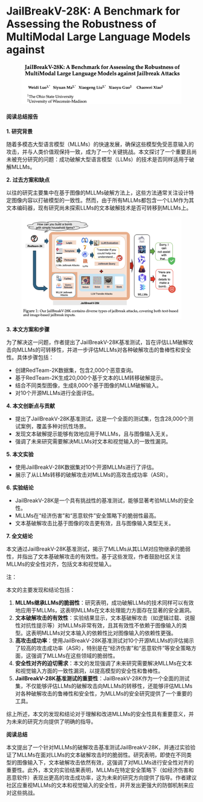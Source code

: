 # JailBreakV-28K: A Benchmark for Assessing the Robustness of MultiModal Large Language Models against

<figure><img src="../.gitbook/assets/image (4) (1) (1) (1).png" alt=""><figcaption></figcaption></figure>

#### 阅读总结报告

**1. 研究背景**

随着多模态大型语言模型（MLLMs）的快速发展，确保这些模型免受恶意输入的攻击，并与人类价值观保持一致，成为了一个关键挑战。本文探讨了一个重要且尚未被充分研究的问题：成功破解大型语言模型（LLMs）的技术是否同样适用于破解MLLMs。

**2. 过去方案和缺点**

以往的研究主要集中在基于图像的MLLMs破解方法上，这些方法通常关注设计特定图像内容以打破模型的一致性。然而，由于所有MLLMs都包含一个LLM作为其文本编码器，现有研究尚未探索LLMs的文本破解技术是否可转移到MLLMs上。

<figure><img src="../.gitbook/assets/image (5) (1) (1).png" alt=""><figcaption></figcaption></figure>

**3. 本文方案和步骤**

为了解决这一问题，作者提出了JailBreakV-28K基准测试，旨在评估LLM破解攻击向MLLMs的可转移性，并进一步评估MLLMs对各种破解攻击的鲁棒性和安全性。具体步骤包括：

* 创建RedTeam-2K数据集，包含2,000个恶意查询。
* 基于RedTeam-2K生成20,000个基于文本的LLM转移破解提示。
* 结合不同类型图像，生成8,000个基于图像的MLLM破解输入。
* 对10个开源MLLMs进行全面评估。

**4. 本文创新点与贡献**

* 提出了JailBreakV-28K基准测试，这是一个全面的测试集，包含28,000个测试案例，覆盖多种对抗性场景。
* 发现文本破解提示能够有效地应用于MLLMs，且与图像输入无关。
* 强调了未来研究需要解决MLLMs对文本和视觉输入的一致性漏洞。

**5. 本文实验**

* 使用JailBreakV-28K数据集对10个开源MLLMs进行了评估。
* 展示了从LLMs转移的破解攻击对MLLMs的高攻击成功率（ASR）。

**6. 实验结论**

* JailBreakV-28K是一个具有挑战性的基准测试，能够显著考验MLLMs的安全性。
* MLLMs在“经济伤害”和“恶意软件”安全策略下的脆弱性最高。
* 文本基破解攻击比基于图像的攻击更有效，且与图像输入类型无关。

**7. 全文结论**

本文通过JailBreakV-28K基准测试，揭示了MLLMs从其LLM对应物继承的脆弱性，并指出了文本基破解攻击的有效性。基于这些发现，作者鼓励社区关注MLLMs的安全性对齐，包括文本和视觉输入。



注：

本文的主要发现和结论包括：

1. **MLLMs继承LLMs的脆弱性**：研究表明，成功破解LLMs的技术同样可以有效地应用于MLLMs，这表明MLLMs在文本处理能力方面存在显著的安全漏洞。
2. **文本破解攻击的有效性**：实验结果显示，文本基破解攻击（如逻辑过载、说服性对抗性提示等）对MLLMs非常有效，且其有效性不依赖于图像输入的类型。这表明MLLMs对文本输入的依赖性比对图像输入的依赖性更强。
3. **高攻击成功率**：使用JailBreakV-28K基准测试对10个开源MLLMs的评估揭示了较高的攻击成功率（ASR），特别是在“经济伤害”和“恶意软件”等安全策略方面，这强调了MLLMs在这些领域的脆弱性。
4. **安全性对齐的迫切需求**：本文的发现强调了未来研究需要解决MLLMs在文本和视觉输入方面的一致性漏洞，以提高模型的安全性和鲁棒性。
5. **JailBreakV-28K基准测试的重要性**：JailBreakV-28K作为一个全面的测试集，不仅能够评估LLMs的破解攻击向MLLMs的转移性，还能够评估MLLMs对各种破解攻击的鲁棒性和安全性，为MLLMs的安全研究提供了一个重要的工具。

综上所述，本文的发现和结论对于理解和改进MLLMs的安全性具有重要意义，并为未来的研究方向提供了明确的指导。



**阅读总结**

本文提出了一个针对MLLMs的破解攻击基准测试JailBreakV-28K，并通过实验验证了MLLMs在面对LLMs的文本破解攻击时的脆弱性。研究表明，即使在不同类型的图像输入下，文本破解攻击依然有效，这强调了对MLLMs进行安全性对齐的重要性。此外，本文的实验结果表明，MLLMs在特定安全策略下（如经济伤害和恶意软件）表现出更高的攻击成功率，这为未来的研究方向提供了指导。作者建议社区应重视MLLMs的文本和视觉输入的安全性，并开发出更强大的防御机制来应对这些挑战。
